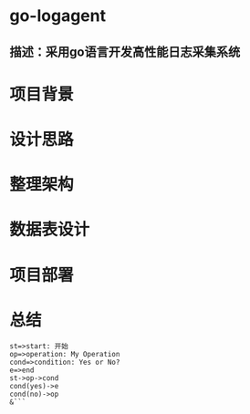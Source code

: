# go-logagent
## 描述：采用go语言开发高性能日志采集系统
# 项目背景

# 设计思路

# 整理架构

# 数据表设计

# 项目部署

# 总结
```flow
st=>start: 开始
op=>operation: My Operation
cond=>condition: Yes or No?
e=>end
st->op->cond
cond(yes)->e
cond(no)->op
&```
